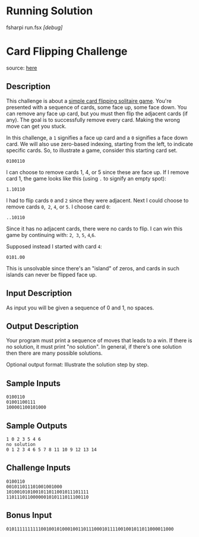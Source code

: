 # Running Solution

fsharpi run.fsx *[debug]*

# Card Flipping Challenge

source: [here](https://old.reddit.com/r/dailyprogrammer/comments/aq6gfy/20190213_challenge_375_intermediate_a_card/)

## Description
This challenge is about a [simple card flipping solitaire game](https://www.youtube.com/watch?v=CCxs-tu8tOU). You're presented with a sequence of cards, some face up, some face down. You can remove any face up card, but you must then flip the adjacent cards (if any). The goal is to successfully remove every card. Making the wrong move can get you stuck.

In this challenge, a `1` signifies a face up card and a `0` signifies a face down card. We will also use zero-based indexing, starting from the left, to indicate specific cards. So, to illustrate a game, consider this starting card set.

```
0100110
```
I can choose to remove cards 1, 4, or 5 since these are face up. If I remove card 1, the game looks like this (using `.` to signify an empty spot):

```
1.10110
```
I had to flip cards `0` and `2` since they were adjacent. Next I could choose to remove cards `0`,` 2`, `4`, or `5`. I choose card `0`:

```
..10110
```
Since it has no adjacent cards, there were no cards to flip. I can win this game by continuing with: `2`,` 3`, `5`, `4`,`6`.

Supposed instead I started with card `4`:

```
0101.00
```
This is unsolvable since there's an "island" of zeros, and cards in such islands can never be flipped face up.

## Input Description
As input you will be given a sequence of 0 and 1, no spaces.

## Output Description
Your program must print a sequence of moves that leads to a win. If there is no solution, it must print "no solution". In general, if there's one solution then there are many possible solutions.

Optional output format: Illustrate the solution step by step.

## Sample Inputs
```
0100110
01001100111
100001100101000
```

## Sample Outputs
```
1 0 2 3 5 4 6
no solution
0 1 2 3 4 6 5 7 8 11 10 9 12 13 14
```

## Challenge Inputs
```
0100110
001011011101001001000
1010010101001011011001011101111
1101110110000001010111011100110
```
## Bonus Input
```
010111111111100100101000100110111000101111001001011011000011000
```